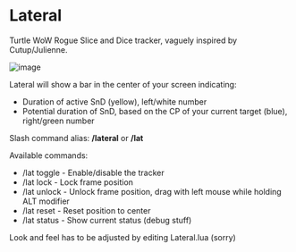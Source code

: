 # Lateral
Turtle WoW Rogue Slice and Dice tracker, vaguely inspired by Cutup/Julienne.

![image](https://github.com/user-attachments/assets/3abe1311-2052-43fe-a427-f0b27512f0ac)

Lateral will show a bar in the center of your screen indicating:
* Duration of active SnD (yellow), left/white number
* Potential duration of SnD, based on the CP of your current target (blue), right/green number

Slash command alias:
**/lateral** or **/lat**

Available commands:

* /lat toggle - Enable/disable the tracker
* /lat lock - Lock frame position
* /lat unlock - Unlock frame position, drag with left mouse while holding ALT modifier
* /lat reset - Reset position to center
* /lat status - Show current status (debug stuff)

Look and feel has to be adjusted by editing Lateral.lua (sorry)
